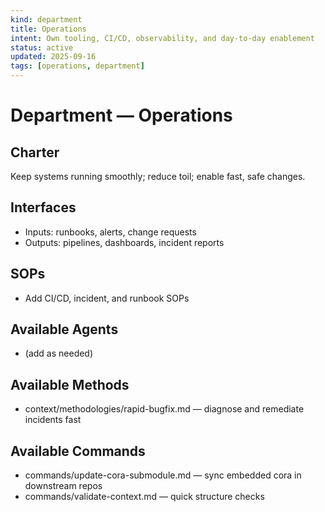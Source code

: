 ```yaml
---
kind: department
title: Operations
intent: Own tooling, CI/CD, observability, and day-to-day enablement
status: active
updated: 2025-09-16
tags: [operations, department]
---
```


# Department — Operations

## Charter
Keep systems running smoothly; reduce toil; enable fast, safe changes.

## Interfaces
- Inputs: runbooks, alerts, change requests
- Outputs: pipelines, dashboards, incident reports

## SOPs
- Add CI/CD, incident, and runbook SOPs

## Available Agents
- (add as needed)

## Available Methods
- context/methodologies/rapid-bugfix.md — diagnose and remediate incidents fast

## Available Commands
- commands/update-cora-submodule.md — sync embedded cora in downstream repos
- commands/validate-context.md — quick structure checks
